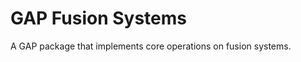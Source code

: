 # GAP Fusion Systems

A GAP package that implements core operations on fusion systems. 

<!-- There are 2 aspects to this- the representation of a fusion system, and the methods/functions we want a fusion system to have.

## Representations

The following representations are to be constructed:

* `IsFusionSystemRep` for a general fusion system.
* `IsSaturatedFusionSystemRep` for a general saturated fusion system.
* `IsInducedFusionSystemRep` for a fusion system induced by an overgroup.
* `IsInnerFusionSystemRep` (possibly) for a fusion system induced by the group itself.
* `IsUniversalFusionSystemRep` for the universal fusion system on a group.
* `TransferFusionSystemRep` for a transferred fusion system on a fusion system.

Each representation implements functions in a manner that is most efficient to them. More representations might be added in due corse.

## Functions and Methods

The following functions/methods are to be constructed:

* `AutF(F, A)` that takes a fusion system `F`, and a subgroup `A`, and returns the Aut-`F` group.
* `HomF(F, A, B)` that takes a fusion system `F`, and two subgroups `A` and `B`, and returns the list of homomorphisms in `F` from `A` to `B`.
* `FConjugacyClass(F)` that returns all the `F`-conjugacy classes.
* `FClass(F, A)` that returns that `F`-conjugacy class of `A`.
* `AreFConjugate(F, A, B)` that checks whether `A` and `B` are `F`-conjugate.
* `IsFullyAutomized(F, A)` that takes a fusion system `F`, and a subgroup `A`, and checks whether `A` is fully automized in `F`.
* `IsFullyNormalized(F, A)` that takes a fusion system `F`, and a subgroup `A`, and checks whether `A` is fully normalized in `F`.
* `IsFullyCentralized(F, A)` that takes a fusion system `F`, and a subgroup `A`, and checks whether `A` is fully centralized in `F`.
* `IsFReceptive(F, A)` that takes a fusion system `F`, and a subgroup `A`, and checks whether `A` is receptive in `F`.
* `IsFCentric(F, A)` that takes a fusion system `F`, and a subgroup `A`, and checks whether `A` is `F`-centric.
* `IsFRadical(F, A)` that takes a fusion system `F`, and a subgroup `A`, and checks whether `A` is `F`-radical.
* `IsEssentialSubgroup(P, A)` that takes a p-group `P` and a subgroup `A`, and checks whether `A` is an essential subgroup.
* `Intersect(F, E)` that takes 2 fusion systems `F` and `E` and returns their intersection.
* `AddMap(F, phi)` that constructs a fusion system generated by `F` and `phi` a morphism between any two subgroups.
* `AddMapSaturated(F, phi)` that tries to construct a saturated fusion system generated by a saturated fusion system `F` and `phi` an automorphism of a centric subgroup.
* `IsSaturated(F)` that checks whether `F` is a saturated fusion system.
* `IsExotic(F)` that checks whether `F` is an exotic fusion system.
* `IsomorphismFusionSystems(F, E)` that checks whether `F` and `E` are isomorphic as fusion systems. -->
